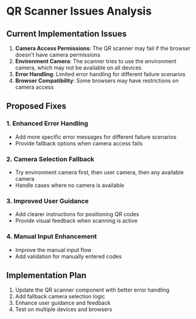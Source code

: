 # QR Scanner Issues Analysis

## Current Implementation Issues

1. **Camera Access Permissions**: The QR scanner may fail if the browser doesn't have camera permissions
2. **Environment Camera**: The scanner tries to use the environment camera, which may not be available on all devices
3. **Error Handling**: Limited error handling for different failure scenarios
4. **Browser Compatibility**: Some browsers may have restrictions on camera access

## Proposed Fixes

### 1. Enhanced Error Handling
- Add more specific error messages for different failure scenarios
- Provide fallback options when camera access fails

### 2. Camera Selection Fallback
- Try environment camera first, then user camera, then any available camera
- Handle cases where no camera is available

### 3. Improved User Guidance
- Add clearer instructions for positioning QR codes
- Provide visual feedback when scanning is active

### 4. Manual Input Enhancement
- Improve the manual input flow
- Add validation for manually entered codes

## Implementation Plan

1. Update the QR scanner component with better error handling
2. Add fallback camera selection logic
3. Enhance user guidance and feedback
4. Test on multiple devices and browsers